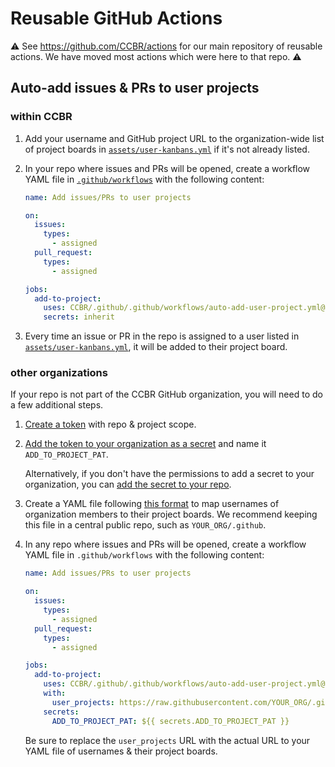# Reusable GitHub Actions

⚠️ See <https://github.com/CCBR/actions> for our main repository of reusable actions.
We have moved most actions which were here to that repo. ⚠️

## Auto-add issues & PRs to user projects

### within CCBR

1. Add your username and GitHub project URL to the organization-wide list of project boards in [`assets/user-kanbans.yml`](https://github.com/CCBR/.github/blob/main/assets/user-kanbans.yml) if it's not already listed.

1. In your repo where issues and PRs will be opened, create a workflow YAML file in [`.github/workflows`](.github/workflows/projects.yml) with the following content:

   ```yaml
   name: Add issues/PRs to user projects

   on:
     issues:
       types:
         - assigned
     pull_request:
       types:
         - assigned

   jobs:
     add-to-project:
       uses: CCBR/.github/.github/workflows/auto-add-user-project.yml@v0.1.0
       secrets: inherit
   ```

1. Every time an issue or PR in the repo is assigned to a user listed in [`assets/user-kanbans.yml`](https://github.com/CCBR/.github/blob/main/assets/user-kanbans.yml), it will be added to their project board.

### other organizations

If your repo is not part of the CCBR GitHub organization, you will need to do a few additional steps.

1. [Create a token](https://docs.github.com/en/authentication/keeping-your-account-and-data-secure/managing-your-personal-access-tokens#creating-a-personal-access-token-classic) with repo & project scope.

1. [Add the token to your organization as a secret](https://docs.github.com/en/codespaces/managing-codespaces-for-your-organization/managing-secrets-for-your-repository-and-organization-for-github-codespaces#adding-secrets-for-an-organization) and name it `ADD_TO_PROJECT_PAT`.

   Alternatively, if you don't have the permissions to add a secret to your organization, you can [add the secret to your repo](https://docs.github.com/en/actions/security-guides/using-secrets-in-github-actions#creating-secrets-for-a-repository).

1. Create a YAML file following [this format](https://github.com/CCBR/.github/blob/main/assets/user-kanbans.yml) to map usernames of organization members to their project boards.
   We recommend keeping this file in a central public repo, such as `YOUR_ORG/.github`.

1. In any repo where issues and PRs will be opened, create a workflow YAML file in `.github/workflows` with the following content:

   ```yaml
   name: Add issues/PRs to user projects

   on:
     issues:
       types:
         - assigned
     pull_request:
       types:
         - assigned

   jobs:
     add-to-project:
       uses: CCBR/.github/.github/workflows/auto-add-user-project.yml@v0.1.0
       with:
         user_projects: https://raw.githubusercontent.com/YOUR_ORG/.github/main/assets/user-kanbans.yml
       secrets:
         ADD_TO_PROJECT_PAT: ${{ secrets.ADD_TO_PROJECT_PAT }}
   ```

   Be sure to replace the `user_projects` URL with the actual URL to your YAML file of usernames & their project boards.
